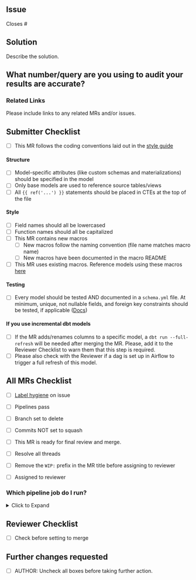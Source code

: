 ## Issue
<!---
Link the Issue this MR closes
--->
Closes #

## Solution

Describe the solution.

## What number/query are you using to audit your results are accurate?

<!---
Example: You might be looking at the count of opportunities before and after, if you're editing the opportunity model.
--->

### Related Links

Please include links to any related MRs and/or issues.

## Submitter Checklist

- [ ] This MR follows the coding conventions laid out in the [style guide](https://about.gitlab.com/handbook/business-ops/data-team/sql-style-guide/)

#### Structure
- [ ] Model-specific attributes (like custom schemas and materializations) should be specified in the model
- [ ] Only base models are used to reference source tables/views
- [ ] All `{{ ref('...') }}` statements should be placed in CTEs at the top of the file

#### Style
- [ ] Field names should all be lowercased
- [ ] Function names should all be capitalized
- [ ] This MR contains new macros
  - [ ] New macros follow the naming convention (file name matches macro name)
  - [ ] New macros have been documented in the macro README
- [ ] This MR uses existing macros. Reference models using these macros [here](https://gitlab.com/gitlab-data/analytics/blob/73751832a5415389b60d41ef92ee8deaef374734/transform/snowflake-dbt/macros/README.md)

#### Testing
- [ ] Every model should be tested AND documented in a `schema.yml` file. At minimum, unique, not nullable fields, and foreign key constraints should be tested, if applicable ([Docs](https://docs.getdbt.com/docs/testing-and-documentation))


#### If you use incremental dbt models
* [ ] If the MR adds/renames columns to a specific model, a `dbt run --full-refresh` will be needed after merging the MR. Please, add it to the Reviewer Checklist to warn them that this step is required.
* [ ] Please also check with the Reviewer if a dag is set up in Airflow to trigger a full refresh of this model.

## All MRs Checklist
* [ ] [Label hygiene](https://about.gitlab.com/handbook/business-ops/data-team/#issue-labeling) on issue
* [ ] Pipelines pass
* [ ] Branch set to delete
* [ ] Commits NOT set to squash
* [ ] This MR is ready for final review and merge.
* [ ] Resolve all threads
* [ ] Remove the `WIP:` prefix in the MR title before assigning to reviewer
* [ ] Assigned to reviewer


### Which pipeline job do I run?
<details>
<summary> Click to Expand </summary>

#### Stage: snowflake
* **clone_analytics**: Run this when the MR opens to be able to run any dbt jobs. Subsequent runs of this job will be fast as it only verifies if the clone exists.
* **clone_raw**: Run this if you need to run extract, freshness, or snapshot jobs. Subsequent runs of this job will be fast as it only verifies if the clone exists.
* **force_clone_both**: Run this if you want to force refresh both raw and analytics.

#### Stage: extract
* **sheetload**: Run this if you want to test a new sheetload load. This requires the RAW clone to be available.


#### Stage: dbt_run

> As part of a DBT Model Change MR, you need to trigger a pipeline job to test that your changes won't break anything in production. To trigger these jobs, go to the "Pipelines" tab at the bottom of this MR and click on the appropriate stage (dbt_run or dbt_misc).

These jobs are scoped to the `ci` target. This target selects a subset of data for the snowplow and pings datasets.

* **all**: Runs all models
* **exclude_product**: Excludes models with the `product` tag. Use this for every other data source.
* **exclude_snowplow**: Excludes just snowplow models.
* **snowplow**: Just runs snowplow data
* **gitlab_dotcom**: Just runs GitLab.com data
* **pings**: Just runs usage / version ping data
* **specify_model**: Specify which model to run with the variable `DBT_MODELS`
* **specify_xl_model**: Specify which model to run using an XL warehouse with the variable `DBT_MODELS`
* **specify_exclude**: Specify which model to exclude with the variable `DBT_MODELS`
* **specify_xl_exclude**: Specify which model to exclude using an XL warehouse with the variable `DBT_MODELS`

Watch https://youtu.be/l14N7l-Sco4 to see an example of how to set the variable.

#### Stage: dbt_misc
* **all_tests**: Runs all of the tests
  * Note: it is not necessary to run this job if you've run any of the dbt_run stage jobs as tests are included.
* **data_tests**: Runs only data tests
* **freshness**: Runs source freshness test (requires RAW clone)
* **schema_tests**: Runs only schema tests
* **snapshots**: Runs snapshots (requires RAW clones)
* **specify_tests**: Runs specified model tests with the variable `DBT_MODELS`


#### Stage: python

These jobs only appear when `.py` files have changed. All of them will run automatically on each new commit where `.py` files are present. Otherwise they are unavailable to run.


#### Stage: snowflake_stop

* **clone_stop**: Runs automatically when MR is merged or closed. Do not run manually.

</details>

## Reviewer Checklist
* [ ]  Check before setting to merge

## Further changes requested
* [ ]  AUTHOR: Uncheck all boxes before taking further action.
